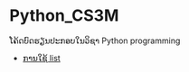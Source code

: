 # Python_CS3M

ໂຄ້ດບົດຮຽນປະກອບໃນວິຊາ Python programming
- [ການໃຊ້ list](https://github.com/somchit-ktv/Python_CS3M/blob/main/List/1.%E0%BA%99%E0%BA%B4%E0%BA%8D%E0%BA%B2%E0%BA%A1.py)
